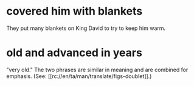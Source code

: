# covered him with blankets

They put many blankets on King David to try to keep him warm.

# old and advanced in years

"very old." The two phrases are similar in meaning and are combined for emphasis. (See: [[rc://en/ta/man/translate/figs-doublet]].)

